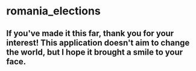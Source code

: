 # romania_elections
## If you've made it this far, thank you for your interest! This application doesn't aim to change the world, but I hope it brought a smile to your face.
